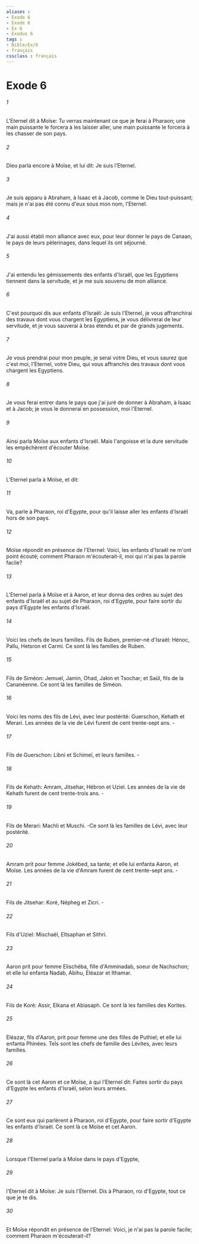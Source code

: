 ```yaml
---
aliases : 
- Exode 6
- Exode 6
- Ex 6
- Exodus 6
tags : 
- Bible/Ex/6
- français
cssclass : français
---
```


# Exode 6

###### 1
L'Eternel dit à Moïse: Tu verras maintenant ce que je ferai à Pharaon; une main puissante le forcera à les laisser aller, une main puissante le forcera à les chasser de son pays.
###### 2
Dieu parla encore à Moïse, et lui dit: Je suis l'Eternel.
###### 3
Je suis apparu à Abraham, à Isaac et à Jacob, comme le Dieu tout-puissant; mais je n'ai pas été connu d'eux sous mon nom, l'Eternel.
###### 4
J'ai aussi établi mon alliance avec eux, pour leur donner le pays de Canaan, le pays de leurs pèlerinages, dans lequel ils ont séjourné.
###### 5
J'ai entendu les gémissements des enfants d'Israël, que les Egyptiens tiennent dans la servitude, et je me suis souvenu de mon alliance.
###### 6
C'est pourquoi dis aux enfants d'Israël: Je suis l'Eternel, je vous affranchirai des travaux dont vous chargent les Egyptiens, je vous délivrerai de leur servitude, et je vous sauverai à bras étendu et par de grands jugements.
###### 7
Je vous prendrai pour mon peuple, je serai votre Dieu, et vous saurez que c'est moi, l'Eternel, votre Dieu, qui vous affranchis des travaux dont vous chargent les Egyptiens.
###### 8
Je vous ferai entrer dans le pays que j'ai juré de donner à Abraham, à Isaac et à Jacob; je vous le donnerai en possession, moi l'Eternel.
###### 9
Ainsi parla Moïse aux enfants d'Israël. Mais l'angoisse et la dure servitude les empêchèrent d'écouter Moïse.
###### 10
L'Eternel parla à Moïse, et dit:
###### 11
Va, parle à Pharaon, roi d'Egypte, pour qu'il laisse aller les enfants d'Israël hors de son pays.
###### 12
Moïse répondit en présence de l'Eternel: Voici, les enfants d'Israël ne m'ont point écouté; comment Pharaon m'écouterait-il, moi qui n'ai pas la parole facile?
###### 13
L'Eternel parla à Moïse et à Aaron, et leur donna des ordres au sujet des enfants d'Israël et au sujet de Pharaon, roi d'Egypte, pour faire sortir du pays d'Egypte les enfants d'Israël.
###### 14
Voici les chefs de leurs familles. Fils de Ruben, premier-né d'Israël: Hénoc, Pallu, Hetsron et Carmi. Ce sont là les familles de Ruben.
###### 15
Fils de Siméon: Jemuel, Jamin, Ohad, Jakin et Tsochar; et Saül, fils de la Cananéenne. Ce sont là les familles de Siméon.
###### 16
Voici les noms des fils de Lévi, avec leur postérité: Guerschon, Kehath et Merari. Les années de la vie de Lévi furent de cent trente-sept ans. -
###### 17
Fils de Guerschon: Libni et Schimeï, et leurs familles. -
###### 18
Fils de Kehath: Amram, Jitsehar, Hébron et Uziel. Les années de la vie de Kehath furent de cent trente-trois ans. -
###### 19
Fils de Merari: Machli et Muschi. -Ce sont là les familles de Lévi, avec leur postérité.
###### 20
Amram prit pour femme Jokébed, sa tante; et elle lui enfanta Aaron, et Moïse. Les années de la vie d'Amram furent de cent trente-sept ans. -
###### 21
Fils de Jitsehar: Koré, Népheg et Zicri. -
###### 22
Fils d'Uziel: Mischaël, Eltsaphan et Sithri.
###### 23
Aaron prit pour femme Elischéba, fille d'Amminadab, soeur de Nachschon; et elle lui enfanta Nadab, Abihu, Eléazar et Ithamar.
###### 24
Fils de Koré: Assir, Elkana et Abiasaph. Ce sont là les familles des Korites.
###### 25
Eléazar, fils d'Aaron, prit pour femme une des filles de Puthiel; et elle lui enfanta Phinées. Tels sont les chefs de famille des Lévites, avec leurs familles.
###### 26
Ce sont là cet Aaron et ce Moïse, à qui l'Eternel dit: Faites sortir du pays d'Egypte les enfants d'Israël, selon leurs armées.
###### 27
Ce sont eux qui parlèrent à Pharaon, roi d'Egypte, pour faire sortir d'Egypte les enfants d'Israël. Ce sont là ce Moïse et cet Aaron.
###### 28
Lorsque l'Eternel parla à Moïse dans le pays d'Egypte,
###### 29
l'Eternel dit à Moïse: Je suis l'Eternel. Dis à Pharaon, roi d'Egypte, tout ce que je te dis.
###### 30
Et Moïse répondit en présence de l'Eternel: Voici, je n'ai pas la parole facile; comment Pharaon m'écouterait-il?
